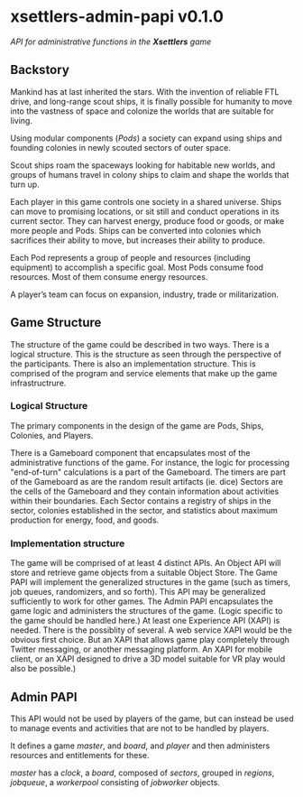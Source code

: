 # xsettlers-admin-papi v0.1.0

_API for administrative functions in the **Xsettlers** game_

## Backstory

Mankind has at last inherited the stars. With the invention of reliable FTL drive, and long-range scout ships, it is finally possible for humanity to move into the vastness of space and colonize the worlds that are suitable for living.

Using modular components (_Pods_) a society can expand using ships and founding colonies in newly scouted sectors of outer space.

Scout ships roam the spaceways looking for habitable new worlds, and groups of humans travel in colony ships to claim and shape the worlds that turn up.

Each player in this game controls one society in a shared universe. Ships can move to promising locations, or sit still and conduct operations in its current sector. They can harvest energy, produce food or goods, or make more people and Pods. Ships can be converted into colonies which sacrifices their ability to move, but increases their ability to produce.

Each Pod represents a group of people and resources (including equipment) to accomplish a specific goal. Most Pods consume food resources. Most of them consume energy resources.

A player’s team can focus on expansion, industry, trade or militarization.

## Game Structure

The structure of the game could be described in two ways. There is a logical structure. This is the structure as seen through the perspective of the participants. There is also an implementation structure. This is comprised of the program and service elements that make up the game infrastructrure.

### Logical Structure

The primary components in the design of the game are Pods, Ships, Colonies, and Players.

There is a Gameboard component that encapsulates most of the administrative functions of the game. For instance, the logic for processing "end-of-turn" calculations is a part of the Gameboard. The timers are part of the Gameboard as are the random result artifacts (ie. dice) Sectors are the cells of the Gameboard and they contain information about activities within their boundaries. Each Sector contains a registry of ships in the sector, colonies established in the sector, and statistics about maximum production for energy, food, and goods.

### Implementation structure

The game will be comprised of at least 4 distinct APIs. An Object API will store and retrieve game objects from a suitable Object Store. The Game PAPI will implement the generalized structures in the game (such as timers, job queues, randomizers, and so forth). This API may be generalized sufficiently to work for other games. The Admin PAPI encapsulates the game logic and administers the structures of the game. (Logic specific to the game should be handled here.) At least one Experience API (XAPI) is needed. There is the possiblity of several. A web service XAPI would be the obvious first choice. But an XAPI that allows game play completely through Twitter messaging, or another messaging platform. An XAPI for mobile client, or an XAPI designed to drive a 3D model suitable for VR play would also be possible.)

## Admin PAPI

This API would not be used by players of the game, but
can instead be used to manage events and activities that
are not to be handled by players.

It defines a game _master_, and _board_, and _player_ and then
administers resources and entitlements for these.

_master_ has a _clock_, a _board_, composed of _sectors_, 
grouped in _regions_, _jobqueue_, a _workerpool_ consisting of
_jobworker_ objects.

